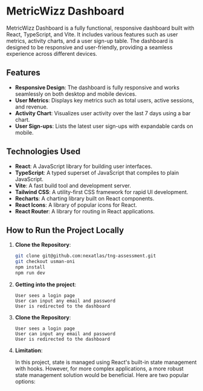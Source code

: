 # MetricWizz Dashboard

MetricWizz Dashboard is a fully functional, responsive dashboard built with React, TypeScript, and Vite. It includes various features such as user metrics, activity charts, and a user sign-up table. The dashboard is designed to be responsive and user-friendly, providing a seamless experience across different devices.

## Features

- **Responsive Design**: The dashboard is fully responsive and works seamlessly on both desktop and mobile devices.
- **User Metrics**: Displays key metrics such as total users, active sessions, and revenue.
- **Activity Chart**: Visualizes user activity over the last 7 days using a bar chart.
- **User Sign-ups**: Lists the latest user sign-ups with expandable cards on mobile.

## Technologies Used

- **React**: A JavaScript library for building user interfaces.
- **TypeScript**: A typed superset of JavaScript that compiles to plain JavaScript.
- **Vite**: A fast build tool and development server.
- **Tailwind CSS**: A utility-first CSS framework for rapid UI development.
- **Recharts**: A charting library built on React components.
- **React Icons**: A library of popular icons for React.
- **React Router**: A library for routing in React applications.

## How to Run the Project Locally

1. **Clone the Repository**:

   ```sh
   git clone git@github.com:nexatlas/tng-assessment.git
   git checkout usman-oni
   npm install
   npm run dev
   ```

2. **Getting into the project**:

   ```
   User sees a login page
   User can input any email and password
   User is redirected to the dashboard
   ```

3. **Clone the Repository**:

   ```
   User sees a login page
   User can input any email and password
   User is redirected to the dashboard
   ```

4. **Limitation**:

   In this project, state is managed using React's built-in state management with hooks. However, for more complex applications, a more robust state management solution would be beneficial. Here are two popular options:
